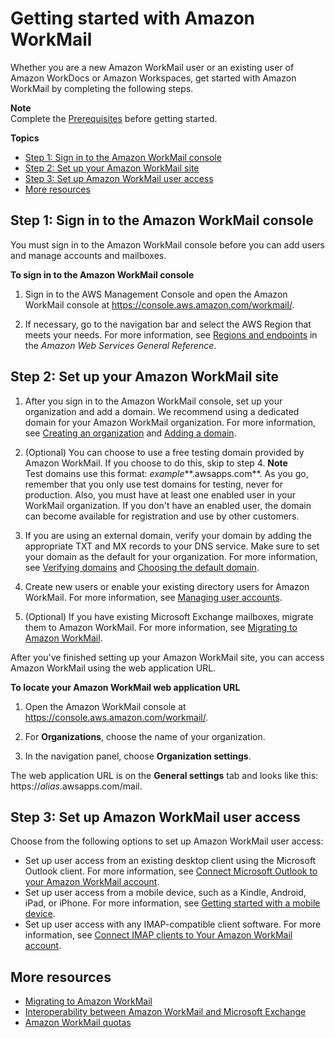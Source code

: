 # Getting started with Amazon WorkMail<a name="howto-start"></a>

Whether you are a new Amazon WorkMail user or an existing user of Amazon WorkDocs or Amazon Workspaces, get started with Amazon WorkMail by completing the following steps\.

**Note**  
Complete the [Prerequisites](prereqs.md) before getting started\.

**Topics**
+ [Step 1: Sign in to the Amazon WorkMail console](#workmail_signin)
+ [Step 2: Set up your Amazon WorkMail site](#setup-site)
+ [Step 3: Set up Amazon WorkMail user access](#setup-user)
+ [More resources](#more-getting-started)

## Step 1: Sign in to the Amazon WorkMail console<a name="workmail_signin"></a>

You must sign in to the Amazon WorkMail console before you can add users and manage accounts and mailboxes\.

**To sign in to the Amazon WorkMail console**

1. Sign in to the AWS Management Console and open the Amazon WorkMail console at [https://console\.aws\.amazon\.com/workmail/](https://console.aws.amazon.com/workmail/)\.

1. If necessary, go to the navigation bar and select the AWS Region that meets your needs\. For more information, see [Regions and endpoints](http://docs.aws.amazon.com/general/latest/gr/index.html?rande.html) in the *Amazon Web Services General Reference*\.

## Step 2: Set up your Amazon WorkMail site<a name="setup-site"></a>

1. After you sign in to the Amazon WorkMail console, set up your organization and add a domain\. We recommend using a dedicated domain for your Amazon WorkMail organization\. For more information, see [Creating an organization](add_new_organization.md) and [Adding a domain](add_domain.md)\.

1. \(Optional\) You can choose to use a free testing domain provided by Amazon WorkMail\. If you choose to do this, skip to step 4\.
**Note**  
Test domains use this format: *example***\.awsapps\.com**\. As you go, remember that you only use test domains for testing, never for production\. Also, you must have at least one enabled user in your WorkMail organization\. If you don't have an enabled user, the domain can become available for registration and use by other customers\.

1. If you are using an external domain, verify your domain by adding the appropriate TXT and MX records to your DNS service\. Make sure to set your domain as the default for your organization\. For more information, see [Verifying domains](domain_verification.md) and [Choosing the default domain](default_domain.md)\.

1. Create new users or enable your existing directory users for Amazon WorkMail\. For more information, see [Managing user accounts](manage-users.md)\.

1. \(Optional\) If you have existing Microsoft Exchange mailboxes, migrate them to Amazon WorkMail\. For more information, see [Migrating to Amazon WorkMail](migration_overview.md)\.

After you've finished setting up your Amazon WorkMail site, you can access Amazon WorkMail using the web application URL\.

**To locate your Amazon WorkMail web application URL**

1. Open the Amazon WorkMail console at [https://console\.aws\.amazon\.com/workmail/](https://console.aws.amazon.com/workmail/)\.

1. For **Organizations**, choose the name of your organization\.

1. In the navigation panel, choose **Organization settings**\.

The web application URL is on the **General settings** tab and looks like this: https://*alias*\.awsapps\.com/mail\.

## Step 3: Set up Amazon WorkMail user access<a name="setup-user"></a>

Choose from the following options to set up Amazon WorkMail user access:
+ Set up user access from an existing desktop client using the Microsoft Outlook client\. For more information, see [Connect Microsoft Outlook to your Amazon WorkMail account](https://docs.aws.amazon.com/workmail/latest/userguide/connect_mail_client.html)\.
+ Set up user access from a mobile device, such as a Kindle, Android, iPad, or iPhone\. For more information, see [Getting started with a mobile device](https://docs.aws.amazon.com/workmail/latest/userguide/mobile-start.html)\.
+ Set up user access with any IMAP\-compatible client software\. For more information, see [Connect IMAP clients to Your Amazon WorkMail account](https://docs.aws.amazon.com/workmail/latest/userguide/using_IMAP_client.html)\.

## More resources<a name="more-getting-started"></a>
+ [Migrating to Amazon WorkMail](migration_overview.md)
+ [Interoperability between Amazon WorkMail and Microsoft Exchange](interoperability.md)
+ [Amazon WorkMail quotas](workmail_limits.md)